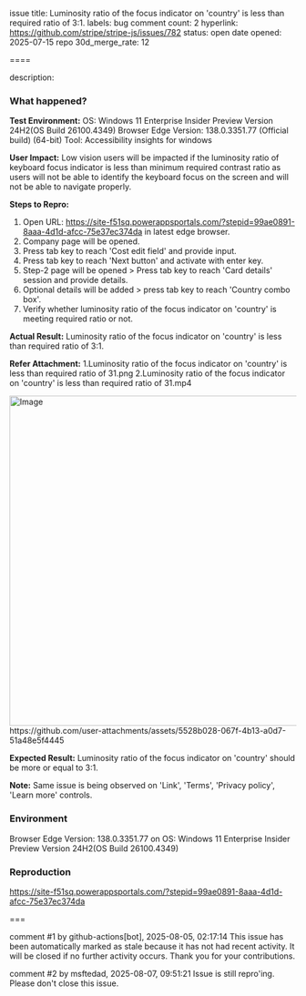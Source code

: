 issue title: Luminosity ratio of the focus indicator on 'country' is less than required ratio of 3:1.
labels: bug
comment count: 2
hyperlink: https://github.com/stripe/stripe-js/issues/782
status: open
date opened: 2025-07-15
repo 30d_merge_rate: 12

====

description:
### What happened?


**Test Environment:** 
OS: Windows 11 Enterprise Insider Preview Version 24H2(OS Build 26100.4349) 
Browser Edge Version: 138.0.3351.77 (Official build) (64-bit)
Tool: Accessibility insights for windows

**User Impact:**
Low vision users will be impacted if the luminosity ratio of keyboard focus indicator is less than minimum required contrast ratio as users will not be able to identify the keyboard focus on the screen and will not be able to navigate properly.

**Steps to Repro:**

1. Open URL: https://site-f51sq.powerappsportals.com/?stepid=99ae0891-8aaa-4d1d-afcc-75e37ec374da in latest edge browser.
2. Company page will be opened.
3. Press tab key to reach 'Cost edit field' and provide input.
4. Press tab key to reach 'Next button' and activate with enter key.
5. Step-2 page will be opened > Press tab key to reach 'Card details' session and provide details.
6. Optional details will be added > press tab key to reach 'Country combo box'.
7. Verify whether luminosity ratio of the focus indicator on 'country' is meeting required ratio or not.

**Actual Result:**
Luminosity ratio of the focus indicator on 'country' is less than required ratio of 3:1.

**Refer Attachment:**
1.Luminosity ratio of the focus indicator on 'country' is less than required ratio of 31.png
2.Luminosity ratio of the focus indicator on 'country' is less than required ratio of 31.mp4

<img width="960" height="580" alt="Image" src="https://github.com/user-attachments/assets/911fac11-742e-463f-95d6-60859ae4b996" />
https://github.com/user-attachments/assets/5528b028-067f-4b13-a0d7-51a48e5f4445

**Expected Result:**
Luminosity ratio of the focus indicator on 'country' should be more or equal to 3:1.

**Note:**
Same issue is being observed on 'Link', 'Terms', 'Privacy policy', 'Learn more' controls.

### Environment

Browser Edge Version: 138.0.3351.77 on OS: Windows 11 Enterprise Insider Preview Version 24H2(OS Build 26100.4349)

### Reproduction

https://site-f51sq.powerappsportals.com/?stepid=99ae0891-8aaa-4d1d-afcc-75e37ec374da

===

comment #1 by github-actions[bot], 2025-08-05, 02:17:14
This issue has been automatically marked as stale because it has not had recent activity. It will be closed if no further activity occurs. Thank you for your contributions.

comment #2 by msftedad, 2025-08-07, 09:51:21
Issue is still repro'ing. Please don't close this issue.
